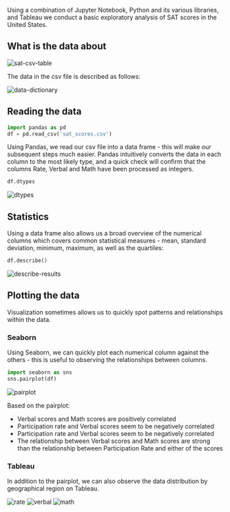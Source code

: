 Using a combination of Jupyter Notebook, Python and its various libraries, and Tableau we conduct a basic exploratory analysis of SAT scores in the United States.

## What is the data about
![sat-csv-table](https://c1.staticflickr.com/9/8448/29871624861_d2a968ba1c_o.png)

The data in the csv file is described as follows:

![data-dictionary](https://c1.staticflickr.com/9/8075/29327540764_a977c1044d_o.png)

## Reading the data
```python
import pandas as pd
df = pd.read_csv('sat_scores.csv')
```

Using Pandas, we read our csv file into a data frame - this will make our subsequent steps much easier. Pandas intuitively converts the data in each column to the most likely type, and a quick check will confirm that the columns Rate, Verbal and Math have been processed as integers.

```python
df.dtypes
```
![dtypes](https://c2.staticflickr.com/6/5647/29871624951_76f01fd215_o.png)

## Statistics
Using a data frame also allows us a broad overview of the numerical columns which covers common statistical measures - mean, standard deviation, minimum, maximum, as well as the quartiles:

```python
df.describe()
```

![describe-results](https://c1.staticflickr.com/9/8470/29327540804_7b0db47bdd_o.png)

## Plotting the data
Visualization sometimes allows us to quickly spot patterns and relationships within the data.

### Seaborn
Using Seaborn, we can quickly plot each numerical column against the others - this is useful to observing the relationships between columns.

```python
import seaborn as sns
sns.pairplot(df)
```

![pairplot](https://c2.staticflickr.com/6/5277/29920761866_c80e668102_o.png)

Based on the pairplot:  
* Verbal scores and Math scores are positively correlated  
* Participation rate and Verbal scores seem to be negatively correlated  
* Participation rate and Verbal scores seem to be negatively correlated  
* The relationship between Verbal scores and Math scores are strong than the relationship between Participation Rate and either of the scores

### Tableau
In addition to the pairplot, we can also observe the data distribution by geographical region on Tableau.

![rate](https://c2.staticflickr.com/8/7775/29328746303_6c3f0e31dd_o.png)
![verbal](https://c2.staticflickr.com/6/5658/29661167260_03ca271475_o.png)
![math](https://c1.staticflickr.com/9/8817/29327831794_2208253997_o.png)